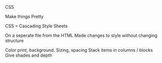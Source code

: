 CSS

Make things Pretty

CSS = Cascading Style Sheets

On a seperate file from the HTML
Made changes to style without changing structure

Color print, background.
Sizing, spacing
Stack items in columns / blocks
Give shades and depth
